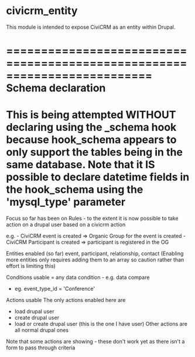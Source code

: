 civicrm_entity
==============

This module is intended to expose CiviCRM as an entity within Drupal.

=========================================================================
Schema declaration
=========================================================================
This is being attempted WITHOUT declaring using the _schema hook because hook_schema
appears to only support the tables being in the same database. Note that it IS possible
to declare datetime fields in the hook_schema using the 'mysql_type' parameter
=========================================================================

Focus so far has been on Rules - to the extent it is now possible to take action on 
a drupal user based on a civicrm action

e.g. - CiviCRM event is created => Organic Group for the event is created
     - CiviCRM Participant is created => participant is registered in the OG
     

Entities enabled (so far) event, participant, relationship, contact
 (Enabling more entities only requires adding them to an array 
 so caution rather than effort is limiting this)

Conditions usable = any data condition - e.g. data compare
 - eg. event_type_id = 'Conference'
 
Actions usable
 The only actions enabled here are 
  - load drupal user
  - create drupal user
  - load or create drupal user (this is the one I have user)
  Other actions are all normal drupal ones
  
  Note that some actions are showing - these don't work yet as there isn't a form
  to pass through criteria
 
 